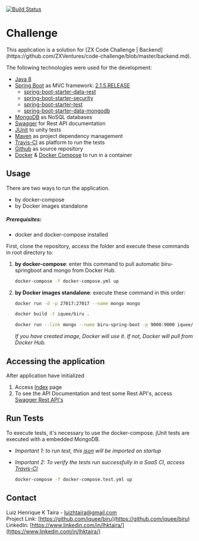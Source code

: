 [![Build Status](https://travis-ci.org/iquee/biru.svg?branch=master)](https://travis-ci.org/iquee/biru)

# Challenge
<p>This application is a solution for [ZX Code Challenge | Backend](https://github.com/ZXVentures/code-challenge/blob/master/backend.md).</p>
<p>The following technologies were used for the development:</p>
 	
* [Java 8](https://www.java.com/pt_BR/download/faq/java8.xml)
* [Spring Boot](https://spring.io/projects/spring-boot) as MVC framework: [2.1.5.RELEASE](https://docs.spring.io/spring-boot/docs/2.1.5.RELEASE/reference/htmlsingle/)
	- [spring-boot-starter-data-rest](https://spring.io/projects/spring-data-rest)	
	- [spring-boot-starter-security](https://spring.io/projects/spring-security)
	- [spring-boot-starter-test](https://docs.spring.io/spring/docs/5.1.7.RELEASE/spring-framework-reference/testing.html#unit-testing)
	- [spring-boot-starter-data-mongodb](https://spring.io/projects/spring-data-mongodb)
* [MongoDB](https://www.mongodb.com/what-is-mongodb) as NoSQL databases
* [Swagger](https://swagger.io/tools/swagger-ui/) for Rest API documentation
* [JUnit](https://junit.org/junit5/) to unity tests
* [Maven](https://maven.apache.org/) as project dependency management
* [Travis-CI](https://travis-ci.org/) as platform to run the tests
* [Github](https://github.com/) as source repository
* [Docker](https://www.docker.com/) & [Docker Compose](https://docs.docker.com/compose/) to run in a container 

## Usage
There are two ways to run the application.<br>
* by docker-compose
* by Docker images standalone

##### Prerequisites:
* docker and docker-compose installed<br>

First, clone the repository, access the folder and execute these commands in root directory to:

1. <strong>by docker-compose</strong>: enter this command to pull automatic biru-springboot and mongo from Docker Hub. 
	```sh
	docker-compose -f docker-compose.yml up
    ```

2. <strong>by Docker images standalone</strong>: execute these command in this order:
	```sh
	docker run -d -p 27017:27017 --name mongo mongo
    ```    
    ```sh
	docker build -t iquee/biru .
    ```	
    ```sh
	docker run --link mongo --name biru-spring-boot -p 9000:9000 iquee/biru
    ```
    <em>If you have created image, Docker will use it. If not, Docker will pull from Docker Hub.</em>


## Accessing the application
After application have initialized
1. Access [Index](http://localhost:9000) page
2. To see the API Documentation and test some Rest API's, access [Swagger Rest API's](http://localhost:9000/swagger-ui.html)


## Run Tests
To execute tests, it's necessary to use the docker-compose. jUnit tests are executed with a embedded MongoDB.<br>
- <em>Important 1: to run test, this [json](https://github.com/ZXVentures/code-challenge/blob/master/files/pdvs.json) will be imported on startup</em>
- <em>Important 2: To verify the tests run successfully in a SaaS CI, access [Travis-CI](https://travis-ci.org/iquee/biru)</em><br>

	```sh
	docker-compose -f docker-compose.test.yml up
    ```

## Contact

Luiz Henrique K Taira - luizhtaira@gmail.com<br>
Project Link: [https://github.com/iquee/biru](https://github.com/iquee/biru)<br>
LinkedIn: [https://www.linkedin.com/in/lhktaira/](https://www.linkedin.com/in/lhktaira/)